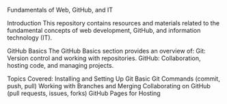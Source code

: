 Fundamentals of Web, GitHub, and IT

Introduction
This repository contains resources and materials related to the fundamental concepts of web development, GitHub, and information technology (IT). 

GitHub Basics
The GitHub Basics section provides an overview of:
Git: Version control and working with repositories.
GitHub: Collaboration, hosting code, and managing projects.

Topics Covered:
Installing and Setting Up Git
Basic Git Commands (commit, push, pull)
Working with Branches and Merging
Collaborating on GitHub (pull requests, issues, forks)
GitHub Pages for Hosting
